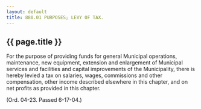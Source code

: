 ```yaml
---
layout: default 
title: 880.01 PURPOSES; LEVY OF TAX.
---
```


{{ page.title }}
----------------

For the purpose of providing funds for general Municipal operations,
maintenance, new equipment, extension and enlargement of Municipal
services and facilities and capital improvements of the Municipality,
there is hereby levied a tax on salaries, wages, commissions and other
compensation, other income described elsewhere in this chapter, and on
net profits as provided in this chapter.

(Ord. 04-23. Passed 6-17-04.)

